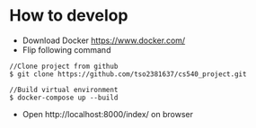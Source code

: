 <h1>How to develop</h1>

- Download Docker https://www.docker.com/
- Flip following command

``` console
//Clone project from github
$ git clone https://github.com/tso2381637/cs540_project.git

//Build virtual environment
$ docker-compose up --build
```
- Open http://localhost:8000/index/ on browser